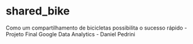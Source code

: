 # shared_bike
Como um compartilhamento de bicicletas possibilita o sucesso rápido - Projeto Final Google Data Analytics - Daniel Pedrini
